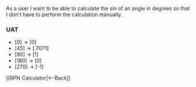 As a user I want to be able to calculate the sin of an angle in degrees so that I don't have to perform the calculation manually.


### UAT
* [0] <sin> -> [0]
* [45] <sin> -> [.7071]
* [90] <sin> -> [1]
* [180] <sin> -> [0]
* [270] <sin> -> [-1]

[[RPN Calculator|<--Back]]